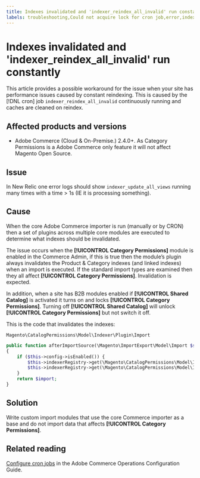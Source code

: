 ```yaml
---
title: Indexes invalidated and 'indexer_reindex_all_invalid' run constantly
labels: troubleshooting,Could not acquire lock for cron job,error,indexing,crons,site performance
---
```


# Indexes invalidated and 'indexer_reindex_all_invalid' run constantly

This article provides a possible workaround for the issue when your site has performance issues caused by constant reindexing. This is caused by the [!DNL cron] job `indexer_reindex_all_invalid` continuously running and caches are cleaned on reindex.

## Affected products and versions

* Adobe Commerce (Cloud & On-Premise.) 2.4.0+. As Category Permissions is a Adobe Commerce only feature it will not affect Magento Open Source.

## Issue

In New Relic one error logs should show `indexer_update_all_views` running many times with a time > 1s (IE it is processing something).

## Cause

When the core Adobe Commerce importer is run (manually or by CRON) then a set of plugins across multiple core modules are executed to determine what indexes should be invalidated.

The issue occurs when the **[!UICONTROL Category Permissions]** module is enabled in the Commerce Admin, if this is true then the module’s plugin always invalidates the Product & Category indexes (and linked indexes) when an import is executed. If the standard import types are examined then they all affect **[!UICONTROL Category Permissions]**. Invalidation is expected.

In addition, when a site has B2B modules enabled if **[!UICONTROL Shared Catalog]** is activated it turns on and locks **[!UICONTROL Category Permissions]**. Turning off **[!UICONTROL Shared Catalog]** will unlock **[!UICONTROL Category Permissions]** but not switch it off.

This is the code that invalidates the indexes:

<!-- Is the below code php? -->

`Magento\CatalogPermissions\Model\Indexer\Plugin\Import`

```php
public function afterImportSource(\Magento\ImportExport\Model\Import $subject, $import)
{
    if ($this->config->isEnabled()) {
        $this->indexerRegistry->get(\Magento\CatalogPermissions\Model\Indexer\Category::INDEXER_ID)->invalidate();
        $this->indexerRegistry->get(\Magento\CatalogPermissions\Model\Indexer\Product::INDEXER_ID)->invalidate();
    }
    return $import;
}
```

## Solution

<!-- Is this solution tested? Has it been approved by another developer or SME? Are there any risks with us recomending this?-->

Write custom import modules that use the core Commerce importer as a base and do not import data that affects **[!UICONTROL Category Permissions]**. 

## Related reading

[Configure cron jobs](https://experienceleague.adobe.com/docs/commerce-operations/configuration-guide/cli/configure-cron-jobs.html) in the Adobe Commerce Operations Configuration Guide.
